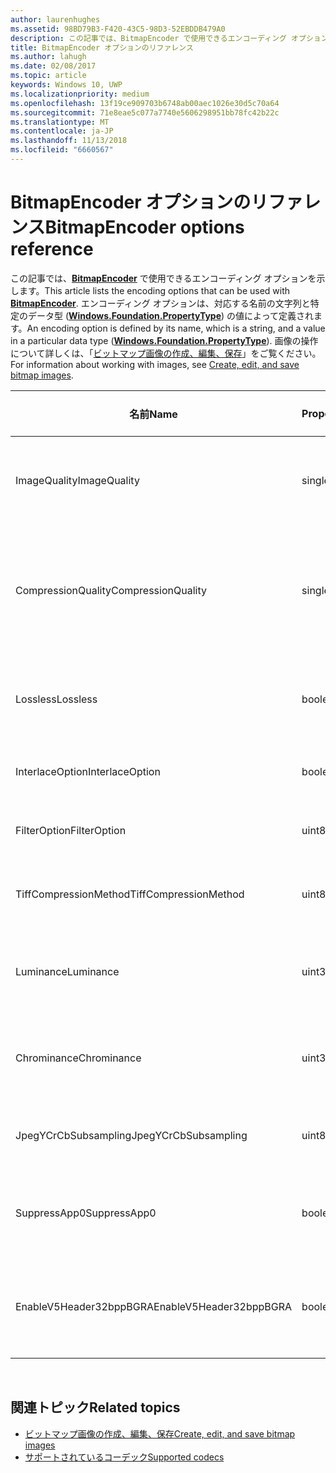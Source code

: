 ```yaml
---
author: laurenhughes
ms.assetid: 98BD79B3-F420-43C5-98D3-52EBDDB479A0
description: この記事では、BitmapEncoder で使用できるエンコーディング オプションを示します。
title: BitmapEncoder オプションのリファレンス
ms.author: lahugh
ms.date: 02/08/2017
ms.topic: article
keywords: Windows 10, UWP
ms.localizationpriority: medium
ms.openlocfilehash: 13f19ce909703b6748ab00aec1026e30d5c70a64
ms.sourcegitcommit: 71e8eae5c077a7740e5606298951bb78fc42b22c
ms.translationtype: MT
ms.contentlocale: ja-JP
ms.lasthandoff: 11/13/2018
ms.locfileid: "6660567"
---
```

# <a name="bitmapencoder-options-reference"></a><span data-ttu-id="7fe3f-104">BitmapEncoder オプションのリファレンス</span><span class="sxs-lookup"><span data-stu-id="7fe3f-104">BitmapEncoder options reference</span></span>


<span data-ttu-id="7fe3f-105">この記事では、[**BitmapEncoder**](https://msdn.microsoft.com/library/windows/apps/br226206) で使用できるエンコーディング オプションを示します。</span><span class="sxs-lookup"><span data-stu-id="7fe3f-105">This article lists the encoding options that can be used with [**BitmapEncoder**](https://msdn.microsoft.com/library/windows/apps/br226206).</span></span> <span data-ttu-id="7fe3f-106">エンコーディング オプションは、対応する名前の文字列と特定のデータ型 ([**Windows.Foundation.PropertyType**](https://msdn.microsoft.com/library/windows/apps/br225871)) の値によって定義されます。</span><span class="sxs-lookup"><span data-stu-id="7fe3f-106">An encoding option is defined by its name, which is a string, and a value in a particular data type ([**Windows.Foundation.PropertyType**](https://msdn.microsoft.com/library/windows/apps/br225871)).</span></span> <span data-ttu-id="7fe3f-107">画像の操作について詳しくは、「[ビットマップ画像の作成、編集、保存](imaging.md)」をご覧ください。</span><span class="sxs-lookup"><span data-stu-id="7fe3f-107">For information about working with images, see [Create, edit, and save bitmap images](imaging.md).</span></span>

| <span data-ttu-id="7fe3f-108">名前</span><span class="sxs-lookup"><span data-stu-id="7fe3f-108">Name</span></span>                    | <span data-ttu-id="7fe3f-109">PropertyType</span><span class="sxs-lookup"><span data-stu-id="7fe3f-109">PropertyType</span></span> | <span data-ttu-id="7fe3f-110">使用上の注意</span><span class="sxs-lookup"><span data-stu-id="7fe3f-110">Usage notes</span></span>                                                                                        | <span data-ttu-id="7fe3f-111">有効な形式</span><span class="sxs-lookup"><span data-stu-id="7fe3f-111">Valid formats</span></span> |
|-------------------------|--------------|----------------------------------------------------------------------------------------------------|---------------|
| <span data-ttu-id="7fe3f-112">ImageQuality</span><span class="sxs-lookup"><span data-stu-id="7fe3f-112">ImageQuality</span></span>            | <span data-ttu-id="7fe3f-113">single</span><span class="sxs-lookup"><span data-stu-id="7fe3f-113">single</span></span>       | <span data-ttu-id="7fe3f-114">有効な値は 0 ～ 1.0 です。</span><span class="sxs-lookup"><span data-stu-id="7fe3f-114">Valid values from 0 to 1.0.</span></span> <span data-ttu-id="7fe3f-115">値が大きいほど、画質が高くなります。</span><span class="sxs-lookup"><span data-stu-id="7fe3f-115">Higher values indicate higher quality</span></span>                                 | <span data-ttu-id="7fe3f-116">JPEG、JPEG-XR</span><span class="sxs-lookup"><span data-stu-id="7fe3f-116">JPEG, JPEG-XR</span></span> |
| <span data-ttu-id="7fe3f-117">CompressionQuality</span><span class="sxs-lookup"><span data-stu-id="7fe3f-117">CompressionQuality</span></span>      | <span data-ttu-id="7fe3f-118">single</span><span class="sxs-lookup"><span data-stu-id="7fe3f-118">single</span></span>       | <span data-ttu-id="7fe3f-119">有効な値は 0 ～ 1.0 です。</span><span class="sxs-lookup"><span data-stu-id="7fe3f-119">Valid values from 0 to 1.0.</span></span> <span data-ttu-id="7fe3f-120">値が大きいほど、効率の高い (時間のかかる) 圧縮方式であることを示します。</span><span class="sxs-lookup"><span data-stu-id="7fe3f-120">Higher values indicate a more efficient and slower compression scheme</span></span> | <span data-ttu-id="7fe3f-121">TIFF</span><span class="sxs-lookup"><span data-stu-id="7fe3f-121">TIFF</span></span>          |
| <span data-ttu-id="7fe3f-122">Lossless</span><span class="sxs-lookup"><span data-stu-id="7fe3f-122">Lossless</span></span>                | <span data-ttu-id="7fe3f-123">boolean</span><span class="sxs-lookup"><span data-stu-id="7fe3f-123">boolean</span></span>      | <span data-ttu-id="7fe3f-124">true に設定すると、ImageQuality オプションが無視されます。</span><span class="sxs-lookup"><span data-stu-id="7fe3f-124">If this is set to true, the ImageQuality option is ignored</span></span>                                        | <span data-ttu-id="7fe3f-125">JPEG-XR</span><span class="sxs-lookup"><span data-stu-id="7fe3f-125">JPEG-XR</span></span>       |
| <span data-ttu-id="7fe3f-126">InterlaceOption</span><span class="sxs-lookup"><span data-stu-id="7fe3f-126">InterlaceOption</span></span>         | <span data-ttu-id="7fe3f-127">boolean</span><span class="sxs-lookup"><span data-stu-id="7fe3f-127">boolean</span></span>      | <span data-ttu-id="7fe3f-128">画像をインターレースするかどうかを示します。</span><span class="sxs-lookup"><span data-stu-id="7fe3f-128">Whether to interlace the image</span></span>                                                                    | <span data-ttu-id="7fe3f-129">PNG</span><span class="sxs-lookup"><span data-stu-id="7fe3f-129">PNG</span></span>           |
| <span data-ttu-id="7fe3f-130">FilterOption</span><span class="sxs-lookup"><span data-stu-id="7fe3f-130">FilterOption</span></span>            | <span data-ttu-id="7fe3f-131">uint8</span><span class="sxs-lookup"><span data-stu-id="7fe3f-131">uint8</span></span>        | <span data-ttu-id="7fe3f-132">[**PngFilterMode**](https://msdn.microsoft.com/library/windows/apps/br226389) 列挙値を使います。</span><span class="sxs-lookup"><span data-stu-id="7fe3f-132">Use the [**PngFilterMode**](https://msdn.microsoft.com/library/windows/apps/br226389) enumeration</span></span>                                | <span data-ttu-id="7fe3f-133">PNG</span><span class="sxs-lookup"><span data-stu-id="7fe3f-133">PNG</span></span>           |
| <span data-ttu-id="7fe3f-134">TiffCompressionMethod</span><span class="sxs-lookup"><span data-stu-id="7fe3f-134">TiffCompressionMethod</span></span>   | <span data-ttu-id="7fe3f-135">uint8</span><span class="sxs-lookup"><span data-stu-id="7fe3f-135">uint8</span></span>        | <span data-ttu-id="7fe3f-136">[**TiffCompressionMode**](https://msdn.microsoft.com/library/windows/apps/br226399) 列挙値を使います。</span><span class="sxs-lookup"><span data-stu-id="7fe3f-136">Use the [**TiffCompressionMode**](https://msdn.microsoft.com/library/windows/apps/br226399) enumeration</span></span>                    | <span data-ttu-id="7fe3f-137">TIFF</span><span class="sxs-lookup"><span data-stu-id="7fe3f-137">TIFF</span></span>          |
| <span data-ttu-id="7fe3f-138">Luminance</span><span class="sxs-lookup"><span data-stu-id="7fe3f-138">Luminance</span></span>               | <span data-ttu-id="7fe3f-139">uint32Array</span><span class="sxs-lookup"><span data-stu-id="7fe3f-139">uint32Array</span></span>  | <span data-ttu-id="7fe3f-140">輝度の量子化定数を格納する 64 要素の配列です。</span><span class="sxs-lookup"><span data-stu-id="7fe3f-140">An array of 64 elements containing luminance quantization constants</span></span>                               | <span data-ttu-id="7fe3f-141">JPEG</span><span class="sxs-lookup"><span data-stu-id="7fe3f-141">JPEG</span></span>          |
| <span data-ttu-id="7fe3f-142">Chrominance</span><span class="sxs-lookup"><span data-stu-id="7fe3f-142">Chrominance</span></span>             | <span data-ttu-id="7fe3f-143">uint32Array</span><span class="sxs-lookup"><span data-stu-id="7fe3f-143">uint32Array</span></span>  | <span data-ttu-id="7fe3f-144">クロミナンスの量子化定数を格納する 64 要素の配列です。</span><span class="sxs-lookup"><span data-stu-id="7fe3f-144">An array of 64 elements containing chrominance quantization constants</span></span>                             | <span data-ttu-id="7fe3f-145">JPEG</span><span class="sxs-lookup"><span data-stu-id="7fe3f-145">JPEG</span></span>          |
| <span data-ttu-id="7fe3f-146">JpegYCrCbSubsampling</span><span class="sxs-lookup"><span data-stu-id="7fe3f-146">JpegYCrCbSubsampling</span></span>    | <span data-ttu-id="7fe3f-147">uint8</span><span class="sxs-lookup"><span data-stu-id="7fe3f-147">uint8</span></span>        | <span data-ttu-id="7fe3f-148">[**JpegSubsamplingMode**](https://msdn.microsoft.com/library/windows/apps/br226386) 列挙値を使います。</span><span class="sxs-lookup"><span data-stu-id="7fe3f-148">Use the [**JpegSubsamplingMode**](https://msdn.microsoft.com/library/windows/apps/br226386) enumeration</span></span>                    | <span data-ttu-id="7fe3f-149">JPEG</span><span class="sxs-lookup"><span data-stu-id="7fe3f-149">JPEG</span></span>          |
| <span data-ttu-id="7fe3f-150">SuppressApp0</span><span class="sxs-lookup"><span data-stu-id="7fe3f-150">SuppressApp0</span></span>            | <span data-ttu-id="7fe3f-151">boolean</span><span class="sxs-lookup"><span data-stu-id="7fe3f-151">boolean</span></span>      | <span data-ttu-id="7fe3f-152">App0 メタデータ ブロックの作成を抑制するかどうかを示します。</span><span class="sxs-lookup"><span data-stu-id="7fe3f-152">Whether to suppress the creation of an App0 metadata block</span></span>                                        | <span data-ttu-id="7fe3f-153">JPEG</span><span class="sxs-lookup"><span data-stu-id="7fe3f-153">JPEG</span></span>          |
| <span data-ttu-id="7fe3f-154">EnableV5Header32bppBGRA</span><span class="sxs-lookup"><span data-stu-id="7fe3f-154">EnableV5Header32bppBGRA</span></span> | <span data-ttu-id="7fe3f-155">boolean</span><span class="sxs-lookup"><span data-stu-id="7fe3f-155">boolean</span></span>      | <span data-ttu-id="7fe3f-156">アルファをサポートするバージョン 5 BMP にエンコードするかどうかを示します。</span><span class="sxs-lookup"><span data-stu-id="7fe3f-156">Whether to encode to a version 5 BMP which supports alpha</span></span>                                         | <span data-ttu-id="7fe3f-157">BMP</span><span class="sxs-lookup"><span data-stu-id="7fe3f-157">BMP</span></span>           |

 

## <a name="related-topics"></a><span data-ttu-id="7fe3f-158">関連トピック</span><span class="sxs-lookup"><span data-stu-id="7fe3f-158">Related topics</span></span>

* [<span data-ttu-id="7fe3f-159">ビットマップ画像の作成、編集、保存</span><span class="sxs-lookup"><span data-stu-id="7fe3f-159">Create, edit, and save bitmap images</span></span>](imaging.md)
* [<span data-ttu-id="7fe3f-160">サポートされているコーデック</span><span class="sxs-lookup"><span data-stu-id="7fe3f-160">Supported codecs</span></span>](supported-codecs.md)

 




